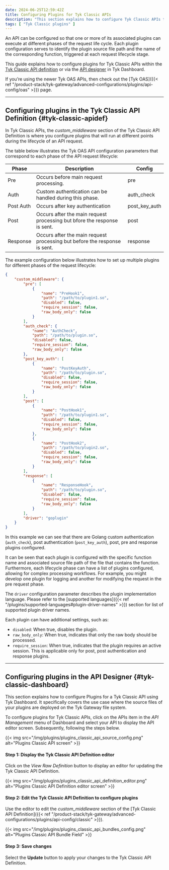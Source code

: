 ```yaml
---
date: 2024-06-25T12:59:42Z
title: Configuring Plugins for Tyk Classic APIs
description: "This section explains how to configure Tyk Classic APIs to use plugin bundles deployed on a remote web server"
tags: [ "Tyk Classic plugins" ]
---
```


An API can be configured so that one or more of its associated plugins can execute at different phases of the request life cycle. Each plugin configuration serves to identify the plugin source file path and the name of the corresponding function, triggered at each request lifecycle stage.

This guide explains how to configure plugins for Tyk Classic APIs within the [Tyk Classic API definition](#tyk-classic-apidef) or via the [API designer](#tyk-classic-dashboard) in Tyk Dashboard.

If you’re using the newer Tyk OAS APIs, then check out the [Tyk OAS]({{< ref "/product-stack/tyk-gateway/advanced-configurations/plugins/api-config/oas" >}}) page.

---

## Configuring plugins in the Tyk Classic API Definition {#tyk-classic-apidef}

In Tyk Classic APIs, the *custom_middleware* section of the Tyk Classic API Definition is where you configure plugins that will run at different points during the lifecycle of an API request.

The table below illustrates the Tyk OAS API configuration parameters that correspond to each phase of the API request lifecycle:

| Phase | Description       | Config |
| ----- | ---               | ----   |
| Pre   | Occurs before main request processing. | pre    |            
| Auth  | Custom authentication can be handled during this phase. | auth_check |  
| Post Auth | Occurs after key authentication | post_key_auth |
| Post | Occurs after the main request processing but bfore the response is sent. | post |       
| Response | Occurs after the main request processing but before the response is sent. | response |   

The example configuration below illustrates how to set up multiple plugins for different phases of the request lifecycle:

```json  {linenos=true, linenostart=1}
{
    "custom_middleware": {
        "pre": [
            {
                "name": "PreHook1",
                "path": "/path/to/plugin1.so",
                "disabled": false,
                "require_session": false,
                "raw_body_only": false
            }
        ],
        "auth_check": {
            "name": "AuthCheck",
            "path": "/path/to/plugin.so",
            "disabled": false,
            "require_session": false,
            "raw_body_only": false
        },
        "post_key_auth": [
            {
                "name": "PostKeyAuth",
                "path": "/path/to/plugin.so",
                "disabled": false,
                "require_session": false,
                "raw_body_only": false
            }
        ],
        "post": [
            {
                "name": "PostHook1",
                "path": "/path/to/plugin1.so",
                "disabled": false,
                "require_session": false,
                "raw_body_only": false
            },
            {
                "name": "PostHook2",
                "path": "/path/to/plugin2.so",
                "disabled": false,
                "require_session": false,
                "raw_body_only": false
            }
        ],
        "response": [
            {
                "name": "ResponseHook",
                "path": "/path/to/plugin.so",
                "disabled": false,
                "require_session": false,
                "raw_body_only": false
            }
        ],
        "driver": "goplugin"
    }
}
```

In this example we can see that there are Golang custom authentication (`auth_check`), post authentication (`post_key_auth`), post, pre and response plugins configured.

It can be seen that each plugin is configured with the specific function name and associated source file path of the file that contains the function. Furthermore, each lifecycle phase can have a list of plugins configured, allowing for complex processing workflows. For example, you might develop one plugin for logging and another for modifying the request in the pre request phase.

The `driver` configuration parameter describes the plugin implementation language. Please refer to the [supported languages]({{< ref "/plugins/supported-languages#plugin-driver-names" >}}) section for list of supported plugin driver names.

Each plugin can have additional settings, such as:
- `disabled`: When true, disables the plugin.
- `raw_body_only`: When true, indicates that only the raw body should be processed.
- `require_session`: When true, indicates that the plugin requires an active session. This is applicable only for post, post authentication and response plugins.

---

## Configuring plugins in the API Designer {#tyk-classic-dashboard}

This section explains how to configure Plugins for a Tyk Classic API using Tyk Dashboard. It specifically covers the use case where the source files of your plugins are deployed on the Tyk Gateway file system. 

To configure plugins for Tyk Classic APIs, click on the APIs item in the *API Management* menu of Dashboard and select your API to display the API editor screen. Subsequently, following the steps below.

{{< img src="/img/plugins/plugins_classic_api_source_config.png" alt="Plugins Classic API screen" >}}

#### Step 1: Display the Tyk Classic API Definition editor

Click on the *View Raw Definition* button to display an editor for updating the Tyk Classic API Definition.

{{< img src="/img/plugins/plugins_classic_api_definition_editor.png" alt="Plugins Classic API Definition editor screen" >}}

#### Step 2: Edit the Tyk Classic API Definition to configure plugins

Use the editor to edit the *custom_middleware* section of the [Tyk Classic API Definition]({{< ref "/product-stack/tyk-gateway/advanced-configurations/plugins/api-config/classic" >}}).

{{< img src="/img/plugins/plugins_classic_api_bundles_config.png" alt="Plugins Classic API Bundle Field" >}}

#### Step 3: Save changes

Select the **Update** button to apply your changes to the Tyk Classic API Definition.
